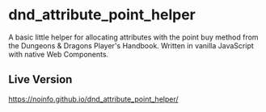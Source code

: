 # dnd_attribute_point_helper
A basic little helper for allocating attributes with the point buy method from the Dungeons & Dragons Player's Handbook. Written in vanilla JavaScript with native Web Components.

## Live Version

https://noinfo.github.io/dnd_attribute_point_helper/
